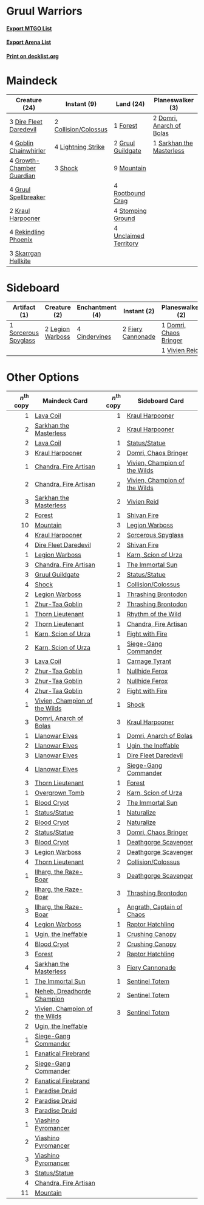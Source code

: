 # Gruul Warriors

#### [Export MTGO List](../collection/Gruul%20Warriors/Gruul%20Warriors.txt)
#### [Export Arena List](../collection/Gruul%20Warriors/Gruul%20Warriors_arena.txt)
#### [Print on decklist.org](http://decklist.org/?deckmain=2%09Collision/Colossus%0A3%09Dire%20Fleet%20Daredevil%0A2%09Domri,%20Anarch%20of%20Bolas%0A1%09Forest%0A4%09Goblin%20Chainwhirler%0A4%09Growth-Chamber%20Guardian%0A2%09Gruul%20Guildgate%0A4%09Gruul%20Spellbreaker%0A2%09Kraul%20Harpooner%0A4%09Lightning%20Strike%0A9%09Mountain%0A4%09Rekindling%20Phoenix%0A4%09Rootbound%20Crag%0A1%09Sarkhan%20the%20Masterless%0A3%09Shock%0A3%09Skarrgan%20Hellkite%0A4%09Stomping%20Ground%0A4%09Unclaimed%20Territory&deckside=4%09Cindervines%0A1%09Domri,%20Chaos%20Bringer%0A2%09Fiery%20Cannonade%0A4%09Lava%20Coil%0A2%09Legion%20Warboss%0A1%09Sorcerous%20Spyglass%0A1%09Vivien%20Reid)
# Maindeck

|                                           Creature (24)                                            |                                          Instant (9)                                          |                                           Land (24)                                            |                                         Planeswalker (3)                                          |
|----------------------------------------------------------------------------------------------------|-----------------------------------------------------------------------------------------------|------------------------------------------------------------------------------------------------|---------------------------------------------------------------------------------------------------|
|3 [Dire Fleet Daredevil](http://gatherer.wizards.com/Pages/Card/Details.aspx?multiverseid=439756)   |2 [Collision/Colossus](http://gatherer.wizards.com/Pages/Card/Details.aspx?multiverseid=457367)|1 [Forest](http://gatherer.wizards.com/Pages/Card/Details.aspx?multiverseid=439860)             |2 [Domri, Anarch of Bolas](http://gatherer.wizards.com/Pages/Card/Details.aspx?multiverseid=461118)|
|4 [Goblin Chainwhirler](http://gatherer.wizards.com/Pages/Card/Details.aspx?multiverseid=443017)    |4 [Lightning Strike](http://gatherer.wizards.com/Pages/Card/Details.aspx?multiverseid=383299)  |2 [Gruul Guildgate](http://gatherer.wizards.com/Pages/Card/Details.aspx?multiverseid=376359)    |1 [Sarkhan the Masterless](http://gatherer.wizards.com/Pages/Card/Details.aspx?multiverseid=461070)|
|4 [Growth-Chamber Guardian](http://gatherer.wizards.com/Pages/Card/Details.aspx?multiverseid=457272)|3 [Shock](http://gatherer.wizards.com/Pages/Card/Details.aspx?multiverseid=129732)             |9 [Mountain](http://gatherer.wizards.com/Pages/Card/Details.aspx?multiverseid=439859)           |                                                                                                   |
|4 [Gruul Spellbreaker](http://gatherer.wizards.com/Pages/Card/Details.aspx?multiverseid=457323)     |                                                                                               |4 [Rootbound Crag](http://gatherer.wizards.com/Pages/Card/Details.aspx?multiverseid=420934)     |                                                                                                   |
|2 [Kraul Harpooner](http://gatherer.wizards.com/Pages/Card/Details.aspx?multiverseid=452886)        |                                                                                               |4 [Stomping Ground](http://gatherer.wizards.com/Pages/Card/Details.aspx?multiverseid=405110)    |                                                                                                   |
|4 [Rekindling Phoenix](http://gatherer.wizards.com/Pages/Card/Details.aspx?multiverseid=439768)     |                                                                                               |4 [Unclaimed Territory](http://gatherer.wizards.com/Pages/Card/Details.aspx?multiverseid=435419)|                                                                                                   |
|3 [Skarrgan Hellkite](http://gatherer.wizards.com/Pages/Card/Details.aspx?multiverseid=457258)      |                                                                                               |                                                                                                |                                                                                                   |


# Sideboard

|                                         Artifact (1)                                          |                                       Creature (2)                                        |                                    Enchantment (4)                                     |                                        Instant (2)                                         |                                        Planeswalker (2)                                         |                                     Sorcery (4)                                      |
|-----------------------------------------------------------------------------------------------|-------------------------------------------------------------------------------------------|----------------------------------------------------------------------------------------|--------------------------------------------------------------------------------------------|-------------------------------------------------------------------------------------------------|--------------------------------------------------------------------------------------|
|1 [Sorcerous Spyglass](http://gatherer.wizards.com/Pages/Card/Details.aspx?multiverseid=435407)|2 [Legion Warboss](http://gatherer.wizards.com/Pages/Card/Details.aspx?multiverseid=452859)|4 [Cindervines](http://gatherer.wizards.com/Pages/Card/Details.aspx?multiverseid=457305)|2 [Fiery Cannonade](http://gatherer.wizards.com/Pages/Card/Details.aspx?multiverseid=435297)|1 [Domri, Chaos Bringer](http://gatherer.wizards.com/Pages/Card/Details.aspx?multiverseid=457310)|4 [Lava Coil](http://gatherer.wizards.com/Pages/Card/Details.aspx?multiverseid=452858)|
|                                                                                               |                                                                                           |                                                                                        |                                                                                            |1 [Vivien Reid](http://gatherer.wizards.com/Pages/Card/Details.aspx?multiverseid=447344)         |                                                                                      |


# Other Options

|*n*<sup>th</sup> copy|                                             Maindeck Card                                              |*n*<sup>th</sup> copy|                                             Sideboard Card                                             |
|--------------------:|--------------------------------------------------------------------------------------------------------|--------------------:|--------------------------------------------------------------------------------------------------------|
|                    1|[Lava Coil](http://gatherer.wizards.com/Pages/Card/Details.aspx?multiverseid=452858)                    |                    1|[Kraul Harpooner](http://gatherer.wizards.com/Pages/Card/Details.aspx?multiverseid=452886)              |
|                    2|[Sarkhan the Masterless](http://gatherer.wizards.com/Pages/Card/Details.aspx?multiverseid=461070)       |                    2|[Kraul Harpooner](http://gatherer.wizards.com/Pages/Card/Details.aspx?multiverseid=452886)              |
|                    2|[Lava Coil](http://gatherer.wizards.com/Pages/Card/Details.aspx?multiverseid=452858)                    |                    1|[Status/Statue](http://gatherer.wizards.com/Pages/Card/Details.aspx?multiverseid=452980)                |
|                    3|[Kraul Harpooner](http://gatherer.wizards.com/Pages/Card/Details.aspx?multiverseid=452886)              |                    2|[Domri, Chaos Bringer](http://gatherer.wizards.com/Pages/Card/Details.aspx?multiverseid=457310)         |
|                    1|[Chandra, Fire Artisan](http://gatherer.wizards.com/Pages/Card/Details.aspx?multiverseid=461046)        |                    1|[Vivien, Champion of the Wilds](http://gatherer.wizards.com/Pages/Card/Details.aspx?multiverseid=461107)|
|                    2|[Chandra, Fire Artisan](http://gatherer.wizards.com/Pages/Card/Details.aspx?multiverseid=461046)        |                    2|[Vivien, Champion of the Wilds](http://gatherer.wizards.com/Pages/Card/Details.aspx?multiverseid=461107)|
|                    3|[Sarkhan the Masterless](http://gatherer.wizards.com/Pages/Card/Details.aspx?multiverseid=461070)       |                    2|[Vivien Reid](http://gatherer.wizards.com/Pages/Card/Details.aspx?multiverseid=447344)                  |
|                    2|[Forest](http://gatherer.wizards.com/Pages/Card/Details.aspx?multiverseid=439860)                       |                    1|[Shivan Fire](http://gatherer.wizards.com/Pages/Card/Details.aspx?multiverseid=443030)                  |
|                   10|[Mountain](http://gatherer.wizards.com/Pages/Card/Details.aspx?multiverseid=439859)                     |                    3|[Legion Warboss](http://gatherer.wizards.com/Pages/Card/Details.aspx?multiverseid=452859)               |
|                    4|[Kraul Harpooner](http://gatherer.wizards.com/Pages/Card/Details.aspx?multiverseid=452886)              |                    2|[Sorcerous Spyglass](http://gatherer.wizards.com/Pages/Card/Details.aspx?multiverseid=435407)           |
|                    4|[Dire Fleet Daredevil](http://gatherer.wizards.com/Pages/Card/Details.aspx?multiverseid=439756)         |                    2|[Shivan Fire](http://gatherer.wizards.com/Pages/Card/Details.aspx?multiverseid=443030)                  |
|                    1|[Legion Warboss](http://gatherer.wizards.com/Pages/Card/Details.aspx?multiverseid=452859)               |                    1|[Karn, Scion of Urza](http://gatherer.wizards.com/Pages/Card/Details.aspx?multiverseid=442889)          |
|                    3|[Chandra, Fire Artisan](http://gatherer.wizards.com/Pages/Card/Details.aspx?multiverseid=461046)        |                    1|[The Immortal Sun](http://gatherer.wizards.com/Pages/Card/Details.aspx?multiverseid=439844)             |
|                    3|[Gruul Guildgate](http://gatherer.wizards.com/Pages/Card/Details.aspx?multiverseid=376359)              |                    2|[Status/Statue](http://gatherer.wizards.com/Pages/Card/Details.aspx?multiverseid=452980)                |
|                    4|[Shock](http://gatherer.wizards.com/Pages/Card/Details.aspx?multiverseid=129732)                        |                    1|[Collision/Colossus](http://gatherer.wizards.com/Pages/Card/Details.aspx?multiverseid=457367)           |
|                    2|[Legion Warboss](http://gatherer.wizards.com/Pages/Card/Details.aspx?multiverseid=452859)               |                    1|[Thrashing Brontodon](http://gatherer.wizards.com/Pages/Card/Details.aspx?multiverseid=456570)          |
|                    1|[Zhur-Taa Goblin](http://gatherer.wizards.com/Pages/Card/Details.aspx?multiverseid=457359)              |                    2|[Thrashing Brontodon](http://gatherer.wizards.com/Pages/Card/Details.aspx?multiverseid=456570)          |
|                    1|[Thorn Lieutenant](http://gatherer.wizards.com/Pages/Card/Details.aspx?multiverseid=447339)             |                    1|[Rhythm of the Wild](http://gatherer.wizards.com/Pages/Card/Details.aspx?multiverseid=457345)           |
|                    2|[Thorn Lieutenant](http://gatherer.wizards.com/Pages/Card/Details.aspx?multiverseid=447339)             |                    1|[Chandra, Fire Artisan](http://gatherer.wizards.com/Pages/Card/Details.aspx?multiverseid=461046)        |
|                    1|[Karn, Scion of Urza](http://gatherer.wizards.com/Pages/Card/Details.aspx?multiverseid=442889)          |                    1|[Fight with Fire](http://gatherer.wizards.com/Pages/Card/Details.aspx?multiverseid=443007)              |
|                    2|[Karn, Scion of Urza](http://gatherer.wizards.com/Pages/Card/Details.aspx?multiverseid=442889)          |                    1|[Siege-Gang Commander](http://gatherer.wizards.com/Pages/Card/Details.aspx?multiverseid=130539)         |
|                    3|[Lava Coil](http://gatherer.wizards.com/Pages/Card/Details.aspx?multiverseid=452858)                    |                    1|[Carnage Tyrant](http://gatherer.wizards.com/Pages/Card/Details.aspx?multiverseid=435334)               |
|                    2|[Zhur-Taa Goblin](http://gatherer.wizards.com/Pages/Card/Details.aspx?multiverseid=457359)              |                    1|[Nullhide Ferox](http://gatherer.wizards.com/Pages/Card/Details.aspx?multiverseid=452888)               |
|                    3|[Zhur-Taa Goblin](http://gatherer.wizards.com/Pages/Card/Details.aspx?multiverseid=457359)              |                    2|[Nullhide Ferox](http://gatherer.wizards.com/Pages/Card/Details.aspx?multiverseid=452888)               |
|                    4|[Zhur-Taa Goblin](http://gatherer.wizards.com/Pages/Card/Details.aspx?multiverseid=457359)              |                    2|[Fight with Fire](http://gatherer.wizards.com/Pages/Card/Details.aspx?multiverseid=443007)              |
|                    1|[Vivien, Champion of the Wilds](http://gatherer.wizards.com/Pages/Card/Details.aspx?multiverseid=461107)|                    1|[Shock](http://gatherer.wizards.com/Pages/Card/Details.aspx?multiverseid=129732)                        |
|                    3|[Domri, Anarch of Bolas](http://gatherer.wizards.com/Pages/Card/Details.aspx?multiverseid=461118)       |                    3|[Kraul Harpooner](http://gatherer.wizards.com/Pages/Card/Details.aspx?multiverseid=452886)              |
|                    1|[Llanowar Elves](http://gatherer.wizards.com/Pages/Card/Details.aspx?multiverseid=129626)               |                    1|[Domri, Anarch of Bolas](http://gatherer.wizards.com/Pages/Card/Details.aspx?multiverseid=461118)       |
|                    2|[Llanowar Elves](http://gatherer.wizards.com/Pages/Card/Details.aspx?multiverseid=129626)               |                    1|[Ugin, the Ineffable](http://gatherer.wizards.com/Pages/Card/Details.aspx?multiverseid=460929)          |
|                    3|[Llanowar Elves](http://gatherer.wizards.com/Pages/Card/Details.aspx?multiverseid=129626)               |                    1|[Dire Fleet Daredevil](http://gatherer.wizards.com/Pages/Card/Details.aspx?multiverseid=439756)         |
|                    4|[Llanowar Elves](http://gatherer.wizards.com/Pages/Card/Details.aspx?multiverseid=129626)               |                    2|[Siege-Gang Commander](http://gatherer.wizards.com/Pages/Card/Details.aspx?multiverseid=130539)         |
|                    3|[Thorn Lieutenant](http://gatherer.wizards.com/Pages/Card/Details.aspx?multiverseid=447339)             |                    1|[Forest](http://gatherer.wizards.com/Pages/Card/Details.aspx?multiverseid=439860)                       |
|                    1|[Overgrown Tomb](http://gatherer.wizards.com/Pages/Card/Details.aspx?multiverseid=405103)               |                    2|[Karn, Scion of Urza](http://gatherer.wizards.com/Pages/Card/Details.aspx?multiverseid=442889)          |
|                    1|[Blood Crypt](http://gatherer.wizards.com/Pages/Card/Details.aspx?multiverseid=97102)                   |                    2|[The Immortal Sun](http://gatherer.wizards.com/Pages/Card/Details.aspx?multiverseid=439844)             |
|                    1|[Status/Statue](http://gatherer.wizards.com/Pages/Card/Details.aspx?multiverseid=452980)                |                    1|[Naturalize](http://gatherer.wizards.com/Pages/Card/Details.aspx?multiverseid=129656)                   |
|                    2|[Blood Crypt](http://gatherer.wizards.com/Pages/Card/Details.aspx?multiverseid=97102)                   |                    2|[Naturalize](http://gatherer.wizards.com/Pages/Card/Details.aspx?multiverseid=129656)                   |
|                    2|[Status/Statue](http://gatherer.wizards.com/Pages/Card/Details.aspx?multiverseid=452980)                |                    3|[Domri, Chaos Bringer](http://gatherer.wizards.com/Pages/Card/Details.aspx?multiverseid=457310)         |
|                    3|[Blood Crypt](http://gatherer.wizards.com/Pages/Card/Details.aspx?multiverseid=97102)                   |                    1|[Deathgorge Scavenger](http://gatherer.wizards.com/Pages/Card/Details.aspx?multiverseid=435339)         |
|                    3|[Legion Warboss](http://gatherer.wizards.com/Pages/Card/Details.aspx?multiverseid=452859)               |                    2|[Deathgorge Scavenger](http://gatherer.wizards.com/Pages/Card/Details.aspx?multiverseid=435339)         |
|                    4|[Thorn Lieutenant](http://gatherer.wizards.com/Pages/Card/Details.aspx?multiverseid=447339)             |                    2|[Collision/Colossus](http://gatherer.wizards.com/Pages/Card/Details.aspx?multiverseid=457367)           |
|                    1|[Ilharg, the Raze-Boar](http://gatherer.wizards.com/Pages/Card/Details.aspx?multiverseid=461060)        |                    3|[Deathgorge Scavenger](http://gatherer.wizards.com/Pages/Card/Details.aspx?multiverseid=435339)         |
|                    2|[Ilharg, the Raze-Boar](http://gatherer.wizards.com/Pages/Card/Details.aspx?multiverseid=461060)        |                    3|[Thrashing Brontodon](http://gatherer.wizards.com/Pages/Card/Details.aspx?multiverseid=456570)          |
|                    3|[Ilharg, the Raze-Boar](http://gatherer.wizards.com/Pages/Card/Details.aspx?multiverseid=461060)        |                    1|[Angrath, Captain of Chaos](http://gatherer.wizards.com/Pages/Card/Details.aspx?multiverseid=461154)    |
|                    4|[Legion Warboss](http://gatherer.wizards.com/Pages/Card/Details.aspx?multiverseid=452859)               |                    1|[Raptor Hatchling](http://gatherer.wizards.com/Pages/Card/Details.aspx?multiverseid=435309)             |
|                    1|[Ugin, the Ineffable](http://gatherer.wizards.com/Pages/Card/Details.aspx?multiverseid=460929)          |                    1|[Crushing Canopy](http://gatherer.wizards.com/Pages/Card/Details.aspx?multiverseid=452876)              |
|                    4|[Blood Crypt](http://gatherer.wizards.com/Pages/Card/Details.aspx?multiverseid=97102)                   |                    2|[Crushing Canopy](http://gatherer.wizards.com/Pages/Card/Details.aspx?multiverseid=452876)              |
|                    3|[Forest](http://gatherer.wizards.com/Pages/Card/Details.aspx?multiverseid=439860)                       |                    2|[Raptor Hatchling](http://gatherer.wizards.com/Pages/Card/Details.aspx?multiverseid=435309)             |
|                    4|[Sarkhan the Masterless](http://gatherer.wizards.com/Pages/Card/Details.aspx?multiverseid=461070)       |                    3|[Fiery Cannonade](http://gatherer.wizards.com/Pages/Card/Details.aspx?multiverseid=435297)              |
|                    1|[The Immortal Sun](http://gatherer.wizards.com/Pages/Card/Details.aspx?multiverseid=439844)             |                    1|[Sentinel Totem](http://gatherer.wizards.com/Pages/Card/Details.aspx?multiverseid=435404)               |
|                    1|[Neheb, Dreadhorde Champion](http://gatherer.wizards.com/Pages/Card/Details.aspx?multiverseid=461067)   |                    2|[Sentinel Totem](http://gatherer.wizards.com/Pages/Card/Details.aspx?multiverseid=435404)               |
|                    2|[Vivien, Champion of the Wilds](http://gatherer.wizards.com/Pages/Card/Details.aspx?multiverseid=461107)|                    3|[Sentinel Totem](http://gatherer.wizards.com/Pages/Card/Details.aspx?multiverseid=435404)               |
|                    2|[Ugin, the Ineffable](http://gatherer.wizards.com/Pages/Card/Details.aspx?multiverseid=460929)          |                     |                                                                                                        |
|                    1|[Siege-Gang Commander](http://gatherer.wizards.com/Pages/Card/Details.aspx?multiverseid=130539)         |                     |                                                                                                        |
|                    1|[Fanatical Firebrand](http://gatherer.wizards.com/Pages/Card/Details.aspx?multiverseid=439758)          |                     |                                                                                                        |
|                    2|[Siege-Gang Commander](http://gatherer.wizards.com/Pages/Card/Details.aspx?multiverseid=130539)         |                     |                                                                                                        |
|                    2|[Fanatical Firebrand](http://gatherer.wizards.com/Pages/Card/Details.aspx?multiverseid=439758)          |                     |                                                                                                        |
|                    1|[Paradise Druid](http://gatherer.wizards.com/Pages/Card/Details.aspx?multiverseid=461098)               |                     |                                                                                                        |
|                    2|[Paradise Druid](http://gatherer.wizards.com/Pages/Card/Details.aspx?multiverseid=461098)               |                     |                                                                                                        |
|                    3|[Paradise Druid](http://gatherer.wizards.com/Pages/Card/Details.aspx?multiverseid=461098)               |                     |                                                                                                        |
|                    1|[Viashino Pyromancer](http://gatherer.wizards.com/Pages/Card/Details.aspx?multiverseid=447302)          |                     |                                                                                                        |
|                    2|[Viashino Pyromancer](http://gatherer.wizards.com/Pages/Card/Details.aspx?multiverseid=447302)          |                     |                                                                                                        |
|                    3|[Viashino Pyromancer](http://gatherer.wizards.com/Pages/Card/Details.aspx?multiverseid=447302)          |                     |                                                                                                        |
|                    3|[Status/Statue](http://gatherer.wizards.com/Pages/Card/Details.aspx?multiverseid=452980)                |                     |                                                                                                        |
|                    4|[Chandra, Fire Artisan](http://gatherer.wizards.com/Pages/Card/Details.aspx?multiverseid=461046)        |                     |                                                                                                        |
|                   11|[Mountain](http://gatherer.wizards.com/Pages/Card/Details.aspx?multiverseid=439859)                     |                     |                                                                                                        |


